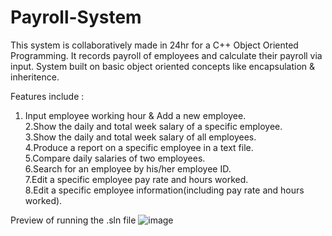 # Payroll-System
This system is collaboratively made in 24hr for a C++ Object Oriented Programming. It records payroll of employees and calculate their payroll via input. 
System built on basic object oriented concepts like encapsulation & inheritence.  

Features include : 
1. Input employee working hour & Add a new employee.                                                           
2.Show the daily and total week salary of a specific employee.                 
3.Show the daily and total week salary of all employees.                        
4.Produce a report on a specific employee in a text file.                       
5.Compare daily salaries of two employees.                                      
6.Search for an employee by his/her employee ID.                                
7.Edit a specific employee  pay rate and hours worked.                          
8.Edit a specific employee information(including pay rate and hours worked).

Preview of running the .sln file
![image](https://user-images.githubusercontent.com/97709951/208739903-e0f122c0-f981-483e-9227-14c0cbec2b3a.png)


